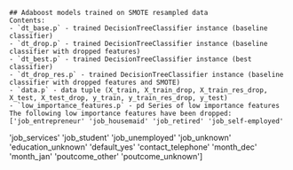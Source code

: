 
    ## Adaboost models trained on SMOTE resampled data
    Contents:
    - `dt_base.p` - trained DecisionTreeClassifier instance (baseline classifier)
    - `dt_drop.p` - trained DecisionTreeClassifier instance (baseline classifier with dropped features)
    - `dt_best.p` - trained DecisionTreeClassifier instance (best classifier)
    - `dt_drop_res.p` - trained DecisionTreeClassifier instance (baseline classifier with dropped features and SMOTE)
    - `data.p` - data tuple (X_train, X_train_drop, X_train_res_drop, X_test, X_test_drop, y_train, y_train_res_drop, y_test)
    - `low_importance_features.p` - pd Series of low importance features
    The following low importance features have been dropped:
    ['job_entrepreneur' 'job_housemaid' 'job_retired' 'job_self-employed'
 'job_services' 'job_student' 'job_unemployed' 'job_unknown'
 'education_unknown' 'default_yes' 'contact_telephone' 'month_dec'
 'month_jan' 'poutcome_other' 'poutcome_unknown']
    